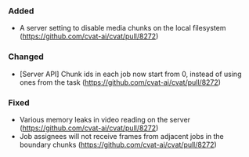 ### Added

- A server setting to disable media chunks on the local filesystem
  (<https://github.com/cvat-ai/cvat/pull/8272>)

### Changed

- \[Server API\] Chunk ids in each job now start from 0, instead of using ones from the task
  (<https://github.com/cvat-ai/cvat/pull/8272>)

### Fixed

- Various memory leaks in video reading on the server
  (<https://github.com/cvat-ai/cvat/pull/8272>)
- Job assignees will not receive frames from adjacent jobs in the boundary chunks
  (<https://github.com/cvat-ai/cvat/pull/8272>)
